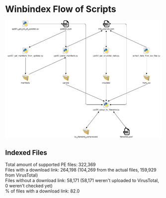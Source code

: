 # Winbindex Flow of Scripts

![winbindex-scripts-flow.png](winbindex-scripts-flow.png)

## Indexed Files

<!--FileStats-->
Total amount of supported PE files: 322,369  
Files with a download link: 264,198 (104,269 from the actual files, 159,929 from VirusTotal)  
Files without a download link: 58,171 (58,171 weren't uploaded to VirusTotal, 0 weren't checked yet)  
% of files with a download link: 82.0  
<!--/FileStats-->
